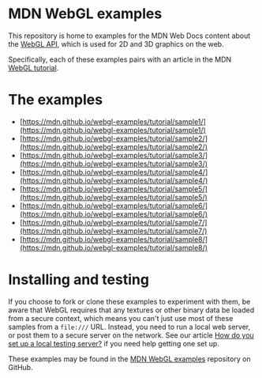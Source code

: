 # MDN WebGL examples

This repository is home to examples for the MDN Web Docs content about
the [WebGL API](https://developer.mozilla.org/en-US/docs/Web/API/WebGL_API),
which is used for 2D and 3D graphics on the web.

Specifically, each of these examples pairs with an article in the MDN
[WebGL tutorial](https://developer.mozilla.org/en-US/docs/Web/API/WebGL_API/Tutorial).

# The examples
* [https://mdn.github.io/webgl-examples/tutorial/sample1/](https://mdn.github.io/webgl-examples/tutorial/sample1/)
* [https://mdn.github.io/webgl-examples/tutorial/sample2/](https://mdn.github.io/webgl-examples/tutorial/sample2/)
* [https://mdn.github.io/webgl-examples/tutorial/sample3/](https://mdn.github.io/webgl-examples/tutorial/sample3/)
* [https://mdn.github.io/webgl-examples/tutorial/sample4/](https://mdn.github.io/webgl-examples/tutorial/sample4/)
* [https://mdn.github.io/webgl-examples/tutorial/sample5/](https://mdn.github.io/webgl-examples/tutorial/sample5/)
* [https://mdn.github.io/webgl-examples/tutorial/sample6/](https://mdn.github.io/webgl-examples/tutorial/sample6/)
* [https://mdn.github.io/webgl-examples/tutorial/sample7/](https://mdn.github.io/webgl-examples/tutorial/sample7/)
* [https://mdn.github.io/webgl-examples/tutorial/sample8/](https://mdn.github.io/webgl-examples/tutorial/sample8/)

# Installing and testing
If you choose to fork or clone these examples to experiment with them,
be aware that WebGL requires that any textures or other binary data
be loaded from a secure context, which means you can't just use most
of these samples from a `file:///` URL. Instead, you need to run a
local web server, or post them to a secure server on the network. See
our article [How do you set up a local testing server?](https://developer.mozilla.org/en-US/docs/Learn/Common_questions/set_up_a_local_testing_server) if you need
help getting one set up.

These examples may be found in the [MDN WebGL examples](https://github.com/mdn/webgl-examples)
repository on GitHub.
